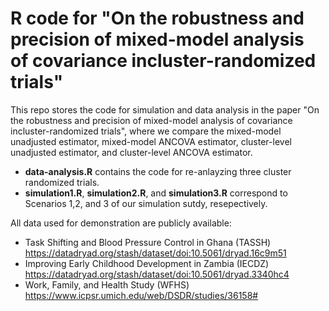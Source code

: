 # R code for "On the robustness and precision of mixed-model analysis of covariance incluster-randomized trials"


This repo stores the code for simulation and data analysis in the paper "On the robustness and precision of mixed-model analysis of covariance incluster-randomized trials", where we compare the mixed-model unadjusted estimator, mixed-model ANCOVA estimator, cluster-level unadjusted estimator, and cluster-level ANCOVA estimator.
- __data-analysis.R__ contains the code for re-anlayzing three cluster randomized trials.
- __simulation1.R__, __simulation2.R__, and __simulation3.R__ correspond to Scenarios 1,2, and 3 of our simulation sutdy, resepectively. 

All data used for demonstration are publicly available:
- Task Shifting and Blood Pressure Control in Ghana (TASSH) https://datadryad.org/stash/dataset/doi:10.5061/dryad.16c9m51
- Improving Early Childhood Development in Zambia (IECDZ) https://datadryad.org/stash/dataset/doi:10.5061/dryad.3340hc4
- Work, Family, and Health Study (WFHS) https://www.icpsr.umich.edu/web/DSDR/studies/36158#
